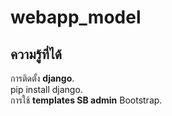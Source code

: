 ﻿# webapp_model
## ความรู้ที่ได้
การติดตั้ง __django__.<br>
pip install django.<br>
การใช้ __templates SB admin__ Bootstrap.
  
